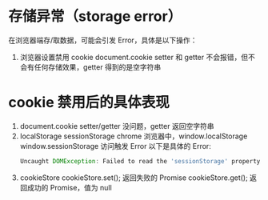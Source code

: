 # 存储异常（storage error）

在浏览器端存/取数据，可能会引发 Error，具体是以下操作：

1. 浏览器设置禁用 cookie
   document.cookie setter 和 getter 不会报错，但不会有任何存储效果，getter 得到的是空字符串

# cookie 禁用后的具体表现

1. document.cookie setter/getter 没问题，getter 返回空字符串
2. localStorage sessionStorage
   chrome 浏览器中，window.localStorage window.sessionStorage 访问触发 Error
   以下是具体的 Error:
   ```js
   Uncaught DOMException: Failed to read the 'sessionStorage' property from 'Window': Access is denied for this document. at <anonymous>:1:1
   ```
3. cookieStore
   cookieStore.set(); 返回失败的 Promise
   cookieStore.get(); 返回成功的 Promise，值为 null

